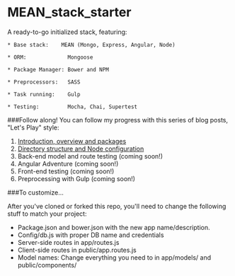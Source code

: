 MEAN_stack_starter
==================

A ready-to-go initialized stack, featuring:

`* Base stack:    MEAN (Mongo, Express, Angular, Node)`

`* ORM:             Mongoose`

`* Package Manager: Bower and NPM`

`* Preprocessors:   SASS`

`* Task running:    Gulp`

`* Testing:         Mocha, Chai, Supertest`

###Follow along!
You can follow my progress with this series of blog posts, "Let's Play" style:

1. [Introduction, overview and packages](https://medium.com/@joshuawcomeau/feelin-mean-8bd942df37d3)
2. [Directory structure and Node configuration](https://medium.com/@joshuawcomeau/lets-play-mean-496eeba8b33)
3. Back-end model and route testing (coming soon!)
4. Angular Adventure (coming soon!)
5. Front-end testing (coming soon!)
6. Preprocessing with Gulp (coming soon!)  

###To customize...

After you've cloned or forked this repo, you'll need to change the following stuff to match your project:

* Package.json and bower.json with the new app name/description.
* Config/db.js with proper DB name and credentials
* Server-side routes in app/routes.js
* Client-side routes in public/app.routes.js
* Model names: Change everything you need to in app/models/ and public/components/